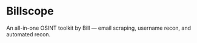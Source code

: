 # Billscope
An all-in-one OSINT toolkit by Bill — email scraping, username recon, and automated recon.
